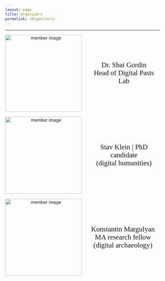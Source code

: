 ```yaml
---
layout: page
title: Organizers
permalink: /Organizers/
---
```

___
<head>
  <link rel="stylesheet" href="https://cdnjs.cloudflare.com/ajax/libs/font-awesome/5.15.3/css/all.min.css">
  <style>
    .members {
      display: flex;
      flex-direction: row;
    }
  </style>
</head>

<div class="members" style="text-align: center; display: flex; align-items: center;">
  <div class="container" style="display: inline-block;">
    <img src="../images/organizers/Shai.jpg" alt="member image" style="width: 250px; height: 250px;">   
  </div>
  <div class="text" style="display: inline-block; margin-left: 20px; ">
    <p style="font-family:georgia,garamond,serif;font-size:23px"> Dr. Shai Gordin <br> Head of Digital Pasts Lab </p>
    <p>
      <a href="https://twitter.com/ShGordin" target="_blank"><i class="fab fa-twitter"></i></a>
      <a href="https://orcid.org/0000-0002-8359-382X" target="_blank"><i class="fab fa-orcid"></i></a>
      <a href="https://ariel.academia.edu/ShaiGordin" target="_blank"><i class="fas fa-graduation-cap"></i></a>
      <a href="https://scholar.google.com/citations?user=A5okNFcAAAAJ&hl=en&oi=ao" target="_blank"><i class="fab fa-google"></i></a>
    </p>
  </div>
</div>
<br>

<div class="members" style="text-align: center; display: flex; align-items: center;">
  <div class="container" style="display: inline-block;">
    <img src="../images/organizers/Stav.jpeg" alt="member image" style="width: 250px; height: 250px;">   
  </div>
  <div class="text" style="display: inline-block; margin-left: 20px; ">
    <p style="font-family:georgia,garamond,serif;font-size:23px"> Stav Klein | PhD candidate <br> (digital humanities) </p>
    <p>
      <a href="https://github.com/stavkl" target="_blank"><i class="fab fa-github"></i></a>
    </p>
  </div>
</div>
<br>

<div class="members" style="text-align: center; display: flex; align-items: center;">
  <div class="container" style="display: inline-block;">
    <img src="../images/organizers/Konstantin.jpg" alt="member image" style="width: 250px; height: 250px;">   
  </div>
  <div class="text" style="display: inline-block; margin-left: 30px; ">
    <p style="font-family:georgia,garamond,serif;font-size:23px">Konstantin Margulyan <br> MA research fellow <br>(digital archaeology) </p>
    <p>
      <a href="https://github.com/chendwend" target="_blank"><i class="fab fa-github"></i></a>
    </p>
  </div>
</div>
<br>
